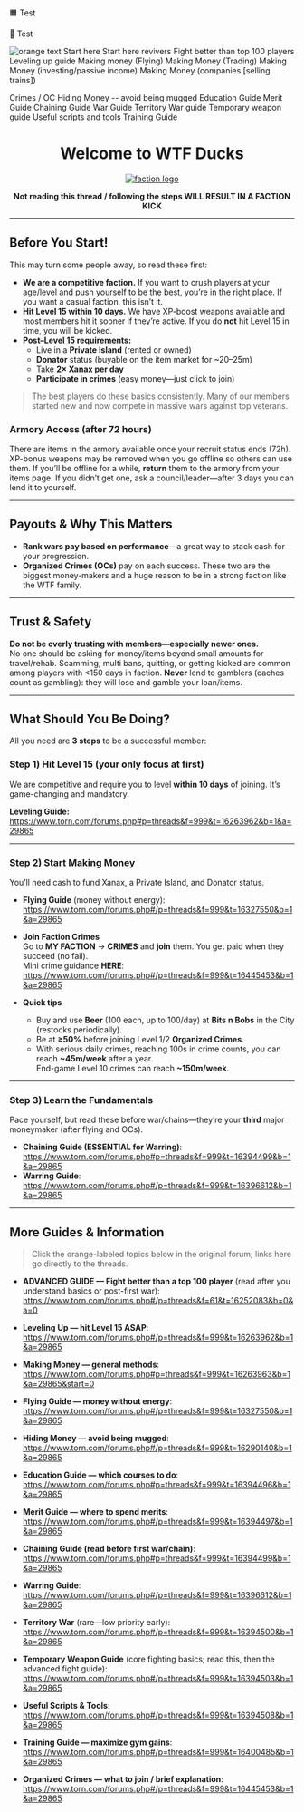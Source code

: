 🟧 Test  

🔶 Test 

![orange text](https://img.shields.io/badge/Start-Here-orange)
Start here
Start here revivers
Fight better than top 100 players
Leveling up guide
Making money (Flying)
Making Money (Trading)
Making Money (investing/passive income)
Making Money (companies [selling trains])


Crimes / OC
Hiding Money -- avoid being mugged
Education Guide
Merit Guide
Chaining Guide
War Guide
Territory War guide
Temporary weapon guide
Useful scripts and tools
Training Guide



<div align="center">

# Welcome to **WTF Ducks**

[![faction logo](https://editor.torn.com/40323981-a417-4d4e-90b8-9c27da61f98a-553318.gif)](https://editor.torn.com/40323981-a417-4d4e-90b8-9c27da61f98a-553318.gif)

**Not reading this thread / following the steps WILL RESULT IN A FACTION KICK**

</div>

---

## Before You Start!

This may turn some people away, so read these first:

- **We are a competitive faction.** If you want to crush players at your age/level and push yourself to be the best, you’re in the right place. If you want a casual faction, this isn’t it.
- **Hit Level 15 within 10 days.** We have XP-boost weapons available and most members hit it sooner if they’re active. If you do **not** hit Level 15 in time, you will be kicked.
- **Post–Level 15 requirements:**  
  - Live in a **Private Island** (rented or owned)  
  - **Donator** status (buyable on the item market for ~20–25m)  
  - Take **2× Xanax per day**  
  - **Participate in crimes** (easy money—just click to join)

> The best players do these basics consistently. Many of our members started new and now compete in massive wars against top veterans.

### Armory Access (after 72 hours)
There are items in the armory available once your recruit status ends (72h). XP-bonus weapons may be removed when you go offline so others can use them. If you’ll be offline for a while, **return** them to the armory from your items page. If you didn’t get one, ask a council/leader—after 3 days you can lend it to yourself.

---

## Payouts & Why This Matters

- **Rank wars pay based on performance**—a great way to stack cash for your progression.
- **Organized Crimes (OCs)** pay on each success. These two are the biggest money-makers and a huge reason to be in a strong faction like the WTF family.

---

## Trust & Safety

**Do not be overly trusting with members—especially newer ones.**  
No one should be asking for money/items beyond small amounts for travel/rehab. Scamming, multi bans, quitting, or getting kicked are common among players with \<150 days in faction. **Never** lend to gamblers (caches count as gambling): they will lose and gamble your loan/items.

---

## What Should You Be Doing?

All you need are **3 steps** to be a successful member:

### Step 1) Hit Level 15 (your only focus at first)
We are competitive and require you to level **within 10 days** of joining. It’s game-changing and mandatory.

**Leveling Guide:**  
<https://www.torn.com/forums.php#p=threads&f=999&t=16263962&b=1&a=29865>

---

### Step 2) Start Making Money
You’ll need cash to fund Xanax, a Private Island, and Donator status.

- **Flying Guide** (money without energy):  
  <https://www.torn.com/forums.php#/p=threads&f=999&t=16327550&b=1&a=29865>

- **Join Faction Crimes**  
  Go to **MY FACTION** → **CRIMES** and **join** them. You get paid when they succeed (no fail).  
  Mini crime guidance **HERE**:  
  <https://www.torn.com/forums.php#/p=threads&f=999&t=16445453&b=1&a=29865>

- **Quick tips**
  - Buy and use **Beer** (100 each, up to 100/day) at **Bits n Bobs** in the City (restocks periodically).
  - Be at **≥50%** before joining Level 1/2 **Organized Crimes**.
  - With serious daily crimes, reaching 100s in crime counts, you can reach **~45m/week** after a year.  
    End-game Level 10 crimes can reach **~150m/week**.

---

### Step 3) Learn the Fundamentals
Pace yourself, but read these before war/chains—they’re your **third** major moneymaker (after flying and OCs).

- **Chaining Guide (ESSENTIAL for Warring)**:  
  <https://www.torn.com/forums.php#p=threads&f=999&t=16394499&b=1&a=29865>
- **Warring Guide**:  
  <https://www.torn.com/forums.php#/p=threads&f=999&t=16396612&b=1&a=29865>

---

## More Guides & Information

> Click the orange-labeled topics below in the original forum; links here go directly to the threads.

- **ADVANCED GUIDE — Fight better than a top 100 player** (read after you understand basics or post-first war):  
  <https://www.torn.com/forums.php#/p=threads&f=61&t=16252083&b=0&a=0>

- **Leveling Up — hit Level 15 ASAP**:  
  <https://www.torn.com/forums.php#/p=threads&f=999&t=16263962&b=1&a=29865>

- **Making Money — general methods**:  
  <https://www.torn.com/forums.php#p=threads&f=999&t=16263963&b=1&a=29865&start=0>

- **Flying Guide — money without energy**:  
  <https://www.torn.com/forums.php#/p=threads&f=999&t=16327550&b=1&a=29865>

- **Hiding Money — avoid being mugged**:  
  <https://www.torn.com/forums.php#/p=threads&f=999&t=16290140&b=1&a=29865>

- **Education Guide — which courses to do**:  
  <https://www.torn.com/forums.php#p=threads&f=999&t=16394496&b=1&a=29865>

- **Merit Guide — where to spend merits**:  
  <https://www.torn.com/forums.php#/p=threads&f=999&t=16394497&b=1&a=29865>

- **Chaining Guide (read before first war/chain)**:  
  <https://www.torn.com/forums.php#p=threads&f=999&t=16394499&b=1&a=29865>

- **Warring Guide**:  
  <https://www.torn.com/forums.php#/p=threads&f=999&t=16396612&b=1&a=29865>

- **Territory War** (rare—low priority early):  
  <https://www.torn.com/forums.php#/p=threads&f=999&t=16394500&b=1&a=29865>

- **Temporary Weapon Guide** (core fighting basics; read this, then the advanced fight guide):  
  <https://www.torn.com/forums.php#/p=threads&f=999&t=16394503&b=1&a=29865>

- **Useful Scripts & Tools**:  
  <https://www.torn.com/forums.php#/p=threads&f=999&t=16394508&b=1&a=29865>

- **Training Guide — maximize gym gains**:  
  <https://www.torn.com/forums.php#/p=threads&f=999&t=16400485&b=1&a=29865>

- **Organized Crimes — what to join / brief explanation**:  
  <https://www.torn.com/forums.php#/p=threads&f=999&t=16445453&b=1&a=29865>
